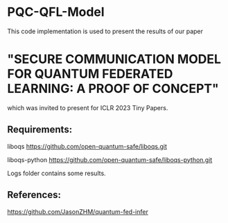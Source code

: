 # PQC-QFL-Model
This code implementation is used to present the results of our paper 
# "SECURE COMMUNICATION MODEL FOR QUANTUM FEDERATED LEARNING: A PROOF OF CONCEPT" 
which was invited to present for ICLR 2023 Tiny Papers.

## Requirements:
liboqs https://github.com/open-quantum-safe/liboqs.git

liboqs-python https://github.com/open-quantum-safe/liboqs-python.git 

Logs folder contains some results. 

## References:
https://github.com/JasonZHM/quantum-fed-infer

